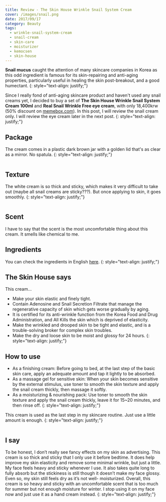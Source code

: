 ```yaml
---
title: Review - The Skin House Wrinkle Snail System Cream
cover: /images/snail.png
date: 2017/09/17
category: Beauty
tags:
  - wrinkle-snail-system-cream
  - snail-cream
  - skin-care
  - moisturizer
  - kemocsen
  - skin-house
---
```


**Snail mucus** caught the attention of many skincare companies in Korea as this odd ingredient is famous for its skin-repairing and anti-aging properties, particularly useful in healing the skin post-breakout, and a good humectant.
{: style="text-align: justify;"}

Since I really fond of anti-aging skincare product and haven't used any snail creams yet, I decided to buy a set of **The Skin House Wrinkle Snail System Cream 100ml** and **Real Snail Wrinkle Free eye cream**, with only 18,400krw (50% discount on <a href="https://www.memebox.com/" target="_blank">memebox.com</a>). In this post, I will review the snail cream only. I will review the eye cream later in the next post.
{: style="text-align: justify;"}

## Package

The cream comes in a plastic dark brown jar with a golden lid that's as clear as a mirror. No spatula.
{: style="text-align: justify;"}

<figure style="width: 550px" class="align-center">
  <img src="{{ site.url }}{{ site.baseurl }}/images/snail-1.png" alt="">
  <figcaption></figcaption>
</figure>

## Texture

The white cream is so thick and sticky, which makes it very difficult to take out (maybe all snail creams are sticky???). But once applying to skin, it goes smoothly.
{: style="text-align: justify;"}

<figure style="width: 550px" class="align-center">
  <img src="{{ site.url }}{{ site.baseurl }}/images/snail-2.png" alt="">
  <figcaption></figcaption>
</figure>

## Scent

I have to say that the scent is the most uncomfortable thing about this cream. It smells like chemical to me.

## Ingredients

You can check the ingredients in English <a href="http://www.cosdna.com/eng/cosmetic_e0f3320254.html" target="_blank">here</a>.
{: style="text-align: justify;"}

## The Skin House says 
This cream...
  * Make your skin elastic and finely tight.
  * Contain Adenosine and Snail Secretion Filtrate that manage the regenerative capacity of skin which gets worse gradually by aging.
  * It is certified for its anti-wrinkle function from the Korea Food and Drug Administration, and All Kills the skin which is deprived of elasticity.
  * Make the wrinkled and drooped skin to be tight and elastic, and is a trouble-solving broker for complex skin troubles.
  * Make the dry and loose skin to be moist and glossy for 24 hours.
{: style="text-align: justify;"}

## How to use

  * As a finishing cream: Before going to bed, at the last step of the basic skin care, apply an adequate amount and tap it lightly to be absorbed.
  * As a massage gel for sensitive skin: When your skin becomes sensitive by the external stimulus, use toner to smooth the skin texture and apply the snail cream thickly, then massage it softly. 
  * As a moisturizing & nourishing pack: Use toner to smooth the skin texture and apply the snail cream thickly, leave it for 15~20 minutes, and then rinse off.
{: style="text-align: justify;"}

This cream is used as the last step in my skincare routine. Just use a little amount is enough.
{: style="text-align: justify;"}

<figure style="width: 650px" class="align-center">
  <img src="{{ site.url }}{{ site.baseurl }}/images/snail-3.png" alt="">
  <figcaption></figcaption>
</figure>

## I say

To be honest, I don’t really see fancy effects on my skin as advertising. This cream is so thick and sticky that I only use it before bedtime. It does help improve my skin elasticity and remove some minimal wrinkle, but just a little. My face feels heavy and sticky whenever I use. It also takes quite long to fully absorb but the stickiness is still though it doesn’t make my face glossy. Even so, my skin still feels dry as it’s not well- moisturized. Overall, this cream is so heavy and sticky with an uncomfortable scent that is too much for summer but not enough moisture for winter. I stop using it on my face now and just use it as a hand cream instead.
{: style="text-align: justify;"}